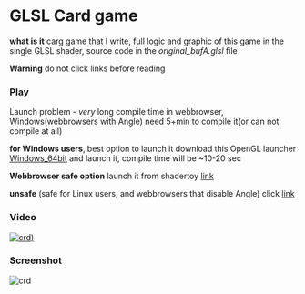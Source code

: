 # GLSL Card game
**what is it** carg game that I write, full logic and graphic of this game in the single GLSL shader, source code in the *original_bufA.glsl* file

**Warning** do not click links before reading

### Play

Launch problem - *very* long compile time in webbrowser, Windows(webbrowsers with Angle) need 5+min to compile it(or can not compile at all)

**for Windows users**, best option to launch it download this OpenGL launcher [Windows_64bit](https://danilw.github.io/card-game-GLSL/windows.zip) and launch it, compile time will be ~10-20 sec

**Webbrowser safe option** launch it from shadertoy [link](https://www.shadertoy.com/view/4lKBWh)

**unsafe** (safe for Linux users, and webbrowsers that disable Angle) click [link](https://danilw.github.io/card-game-GLSL/wasm_def/glsl_v2.html)

### Video
[![crd](https://danilw.github.io/card-game-GLSL/yt.png))](https://youtu.be/xMTVUL1_10M)

### Screenshot
![crd](https://danilw.github.io/card-game-GLSL/scr.png)
